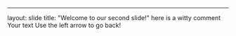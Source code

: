 ---
layout: slide
title: "Welcome to our second slide!"
here is a witty comment
Your text
Use the left arrow to go back!
